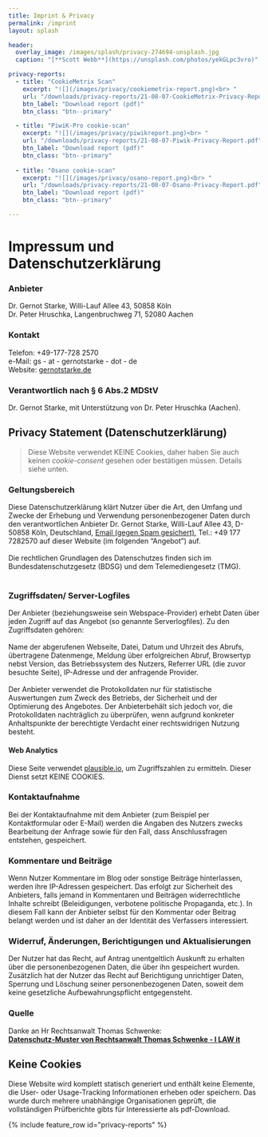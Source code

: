 ```yaml
---
title: Imprint & Privacy
permalink: /imprint
layout: splash

header:
  overlay_image: /images/splash/privacy-274694-unsplash.jpg
  caption: "[**Scott Webb**](https://unsplash.com/photos/yekGLpc3vro)"

privacy-reports:
  - title: "CookieMetrix Scan"
    excerpt: "![](/images/privacy/cookiemetrix-report.png)<br> "
    url: "/downloads/privacy-reports/21-08-07-CookieMetrix-Privacy-Report.pdf"
    btn_label: "Download report (pdf)"
    btn_class: "btn--primary"

  - title: "PiwiK-Pro cookie-scan"
    excerpt: "![](/images/privacy/piwikreport.png)<br> "
    url: "/downloads/privacy-reports/21-08-07-Piwik-Privacy-Report.pdf"
    btn_label: "Download report (pdf)"
    btn_class: "btn--primary"
    
  - title: "Osano cookie-scan"
    excerpt: "![](/images/privacy/osano-report.png)<br> "
    url: "/downloads/privacy-reports/21-08-07-Osano-Privacy-Report.pdf"
    btn_label: "Download report (pdf)"
    btn_class: "btn--primary"

---
```


# Impressum und Datenschutzerklärung

### Anbieter

Dr. Gernot Starke, Willi-Lauf Allee 43, 50858 Köln<br>
Dr. Peter Hruschka, Langenbruchweg 71, 52080 Aachen

### Kontakt

Telefon: +49-177-728 2570<br>
e-Mail: gs - at - gernotstarke - dot - de<br>
Website: [gernotstarke.de](https://gernotstarke.de)


### Verantwortlich nach § 6 Abs.2 MDStV

Dr. Gernot Starke, mit Unterstützung von Dr. Peter Hruschka (Aachen).



## Privacy Statement (Datenschutzerklärung)

>Diese Website verwendet KEINE Cookies, daher haben Sie auch keinen _cookie-consent_ gesehen oder bestätigen müssen. Details siehe unten.

### Geltungsbereich
Diese Datenschutzerklärung klärt Nutzer über die Art, den Umfang und Zwecke der Erhebung und Verwendung personenbezogener Daten durch den verantwortlichen Anbieter Dr. Gernot Starke, Willi-Lauf Allee 43, D-50858 Köln, Deutschland, <a href="xmxaxixlxtxo:ixnxfxox@xaxrxcx4x2x.xdxe" onmouseover="this.href=this.href.replace(/x/g,'');">Email (gegen Spam gesichert)</a>, Tel.: +49 177 7282570 auf dieser Website (im folgenden “Angebot”) auf.<br />
<br />
Die rechtlichen Grundlagen des Datenschutzes finden sich im Bundesdatenschutzgesetz (BDSG) und dem Telemediengesetz (TMG).<br />
<br />

### Zugriffsdaten/ Server-Logfiles
Der Anbieter (beziehungsweise sein Webspace-Provider) erhebt Daten über jeden Zugriff auf das Angebot (so genannte Serverlogfiles). Zu den Zugriffsdaten gehören:<br />
<br />
Name der abgerufenen Webseite, Datei, Datum und Uhrzeit des Abrufs, übertragene Datenmenge, Meldung über erfolgreichen Abruf, Browsertyp nebst Version, das Betriebssystem des Nutzers, Referrer URL (die zuvor besuchte Seite), IP-Adresse und der anfragende Provider.<br/>
<br/>
Der Anbieter verwendet die Protokolldaten nur für statistische Auswertungen zum Zweck des Betriebs, der Sicherheit und der Optimierung des Angebotes. Der Anbieterbehält sich jedoch vor, die Protokolldaten nachträglich zu überprüfen, wenn aufgrund konkreter Anhaltspunkte der berechtigte Verdacht einer rechtswidrigen Nutzung besteht.

#### Web Analytics
Diese Seite verwendet [plausible.io](https://plausible.io), um Zugriffszahlen zu ermitteln. Dieser Dienst setzt KEINE COOKIES.

### Kontaktaufnahme
Bei der Kontaktaufnahme mit dem Anbieter (zum Beispiel per Kontaktformular oder E-Mail) werden die Angaben des Nutzers zwecks Bearbeitung der Anfrage sowie für den Fall, dass Anschlussfragen entstehen, gespeichert.

### Kommentare und Beiträge
Wenn Nutzer Kommentare im Blog oder sonstige Beiträge hinterlassen, werden ihre IP-Adressen gespeichert. Das erfolgt zur Sicherheit des Anbieters, falls jemand in Kommentaren und Beiträgen widerrechtliche Inhalte schreibt (Beleidigungen, verbotene politische Propaganda, etc.). In diesem Fall kann der Anbieter selbst für den Kommentar oder Beitrag belangt werden und ist daher an der Identität des Verfassers interessiert.


### Widerruf, Änderungen, Berichtigungen und Aktualisierungen
Der Nutzer hat das Recht, auf Antrag unentgeltlich Auskunft zu erhalten über die personenbezogenen Daten, die über ihn gespeichert wurden. Zusätzlich hat der Nutzer das Recht auf Berichtigung unrichtiger Daten, Sperrung und Löschung seiner personenbezogenen Daten, soweit dem keine gesetzliche Aufbewahrungspflicht entgegensteht.<br />

### Quelle
Danke an Hr Rechtsanwalt Thomas Schwenke:<br>
<a href="https://rechtsanwalt-schwenke.de/smmr-buch/datenschutz-muster-generator-fuer-webseiten-blogs-und-social-media/"><strong>Datenschutz-Muster von Rechtsanwalt Thomas Schwenke - I LAW it</strong></a>


## Keine Cookies

Diese Website wird komplett statisch generiert und enthält keine Elemente, die User- oder Usage-Tracking Informationen erheben oder speichern.
Das wurde durch mehrere unabhängige Organisationen geprüft, die vollständigen Prüfberichte gibts für Interessierte als pdf-Download.

{% include feature_row id="privacy-reports"  %}
